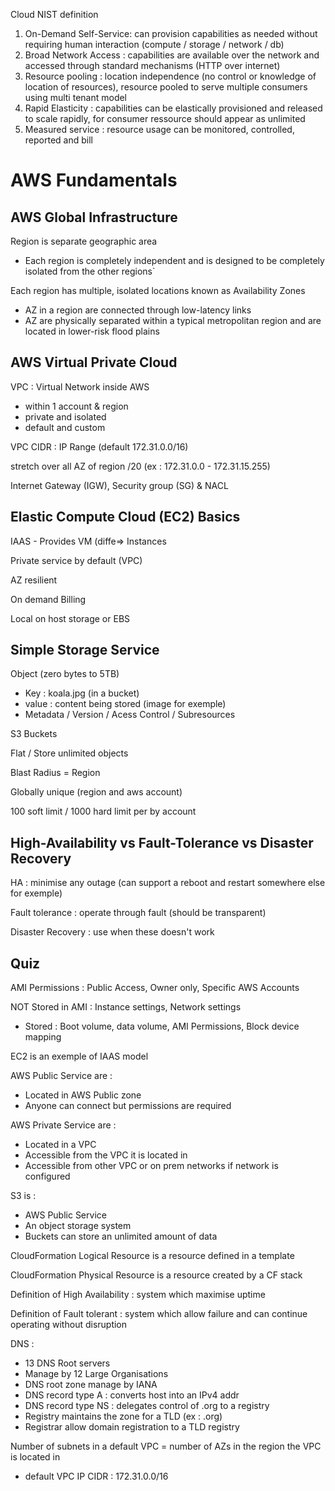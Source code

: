 Cloud NIST definition

1. On-Demand Self-Service: can provision capabilities as needed without requiring human interaction (compute / storage / network / db)
2. Broad Network Access : capabilities are available over the network and accessed through standard mechanisms (HTTP over internet) 
3. Resource pooling : location independence (no control or knowledge of location of resources), resource pooled to serve multiple consumers using multi tenant model
4. Rapid Elasticity : capabilities can be elastically provisioned and released to scale rapidly, for consumer ressource should appear as unlimited
5. Measured service : resource usage can be monitored, controlled, reported and bill



# AWS Fundamentals      

## AWS Global Infrastructure

Region is separate geographic area

- Each region is completely independent and is designed to be completely isolated from the
  other regions`

Each region has multiple, isolated locations known as Availability Zones

- AZ in a region are connected through low-latency links
- AZ are physically separated within a typical metropolitan
  region and are located in lower-risk flood plains

## AWS Virtual Private Cloud

VPC : Virtual Network inside AWS

- within 1 account & region
- private and isolated
- default and custom

VPC CIDR : IP Range (default 172.31.0.0/16)

stretch over all AZ  of region /20 (ex : 172.31.0.0 - 172.31.15.255)

Internet Gateway (IGW), Security group (SG) & NACL

## Elastic Compute Cloud (EC2) Basics

IAAS - Provides VM (diffe=> Instances

Private service by default (VPC)

AZ resilient

On demand Billing

Local on host storage or EBS

## Simple Storage Service

Object (zero bytes to 5TB)

- Key : koala.jpg (in a bucket)
- value : content being stored (image for exemple)
- Metadata / Version / Acess Control / Subresources

S3 Buckets

Flat / Store unlimited objects

Blast Radius = Region

Globally unique (region and aws account)

100 soft limit / 1000 hard limit per by account

## High-Availability vs Fault-Tolerance vs Disaster Recovery

HA : minimise any outage (can support a reboot and restart somewhere else for exemple)

Fault tolerance : operate through fault (should be transparent)

Disaster Recovery : use when these doesn't work

## Quiz

AMI Permissions : Public Access, Owner only, Specific AWS Accounts

NOT Stored in AMI : Instance settings, Network settings

- Stored : Boot volume, data volume, AMI Permissions, Block device mapping

EC2 is an exemple of IAAS model

AWS Public Service are :

- Located in AWS Public zone
- Anyone can connect but permissions are required

AWS Private Service are :

- Located in a VPC
- Accessible from the VPC it is located in
- Accessible from other VPC or on prem networks if network is configured

S3 is :

- AWS Public Service
- An object storage system
- Buckets can store an unlimited amount of data

CloudFormation Logical Resource is a resource defined in a template

CloudFormation Physical Resource is a resource created by a CF stack

Definition of High Availability : system which maximise uptime

Definition of Fault tolerant : system which allow failure and can continue operating without disruption

DNS :

- 13 DNS Root servers
- Manage by 12 Large Organisations
- DNS root zone manage by IANA
- DNS record type A : converts host into an IPv4 addr
- DNS record type NS : delegates control of .org to a registry
- Registry maintains the zone for a TLD (ex : .org)
- Registrar allow domain registration to a TLD registry

Number of subnets in a default VPC  =  number of AZs in the region the VPC is located in

- default VPC IP CIDR : 172.31.0.0/16